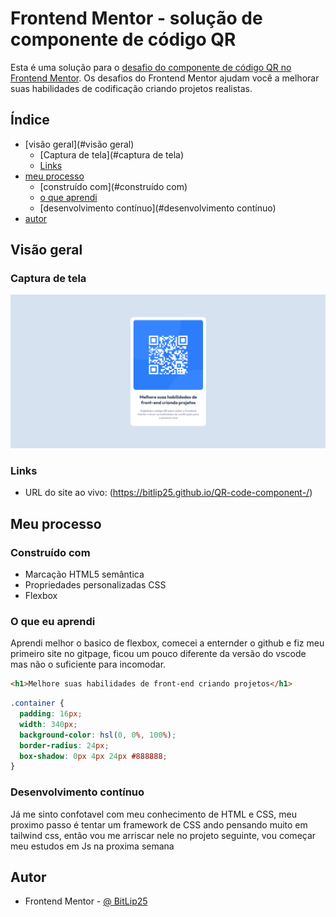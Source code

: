# Frontend Mentor - solução de componente de código QR

Esta é uma solução para o [desafio do componente de código QR no Frontend Mentor](https://www.frontendmentor.io/challenges/qr-code-component-iux_sIO_H). Os desafios do Frontend Mentor ajudam você a melhorar suas habilidades de codificação criando projetos realistas.

## Índice

- [visão geral](#visão geral)
  - [Captura de tela](#captura de tela)
  - [Links](#links)
- [meu processo](#meu-processo)
  - [construído com](#construído com)
  - [o que aprendi](#o-que-aprendi)
  - [desenvolvimento contínuo](#desenvolvimento contínuo)
- [autor](#autor)

## Visão geral

### Captura de tela

![](./Screenshot.png)

### Links

- URL do site ao vivo: (https://bitlip25.github.io/QR-code-component-/)

## Meu processo

### Construído com

- Marcação HTML5 semântica
- Propriedades personalizadas CSS
- Flexbox

### O que eu aprendi

Aprendi melhor o basico de flexbox, comecei a enternder o github e fiz meu primeiro site no gitpage, ficou um pouco diferente da versão do vscode mas não o suficiente para incomodar.

```html
<h1>Melhore suas habilidades de front-end criando projetos</h1>
```

```css
.container {
  padding: 16px;
  width: 340px;
  background-color: hsl(0, 0%, 100%);
  border-radius: 24px;
  box-shadow: 0px 4px 24px #888888;
}
```

### Desenvolvimento contínuo

Já me sinto confotavel com meu conhecimento de HTML e CSS, meu proximo passo é tentar um framework de CSS ando pensando muito em tailwind css, então vou me arriscar nele no projeto seguinte, vou começar meu estudos em Js na proxima semana

## Autor

- Frontend Mentor - [@ BitLip25](https://www.frontendmentor.io/profile/BitLip25)
